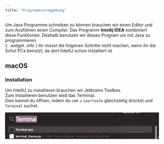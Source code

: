 ```yaml
---
title: "Programmierumgebung"
---
```


Um Java Programme schreiben zu können brauchen wir einen Editor und zum Ausführen einen Compiler. Das Programm **Intellij IDEA** kombiniert diese Funktionen. Deshalb benutzen wir dieses Program um mit Java zu programmieren.
<br>
{: .widget .info }
Ihr müsst die folgenen Schritte nicht machen, wenn ihr die Schul PCs benutzt, da dort IntelliJ schon installiert ist

## macOS

### Installation

Um IntelliJ zu installieren brauchen wir Jetbrains Toolbox. <br>
Zum Installieren benutzen wird das Terminal. <br> 
Dies kannst du öffnen, indem du `cmd` + `Leertaste` gleichzeitig drückst und `Terminal` suchst.

![Spotlight Screenshot](./programmierumgebung/spotlight_terminal.png)


